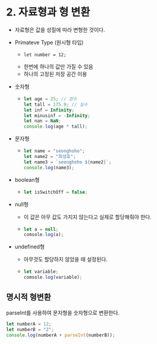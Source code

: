 # 2. 자료형과 형 변환

- 자료형은 값을 성질에 따라 변형한 것이다.
- Primateve Type (원시형 타입)
  - ```
    let number = 12;
    ```
  - 한번에 하나의 값만 가질 수 있음
  - 하나의 고정된 저장 공간 이용
  
- 숫자형
  - ```javascript
    let age = 25; // 정수
    let tall = 175.9; // 실수
    let inf = Infinity;
    let minusinf = -Infinity;
    let nan = NaN;
    console.log(age * tall);
    ```
- 문자형
  - ```javascript
    let name = "seonghoho";
    let name2 = "최성호";
    let name3 = `seonghoho ${name2}`;
    console.log(name3);
    ```

- boolean형
  - ```javascript
    let isSwitchOff = false;
    ```

- null형
  - 이 값은 아무 값도 가지지 않는다고 실제로 할당해줘야 한다.  
  - ```javascript
    let a = null;
    comsole.log(a);
    ``` 

- undefined형
  - 아무것도 할당하지 않았을 때 설정된다.
  - ```javascript
    let variable;
    comsole.log(variable);
    ``` 

## 명시적 형변환

parseInt를 사용하여 문자형을 숫자형으로 변환한다.

```javascript
let numberA = 12;
let numberB = "2";
console.log(numberA + parseInt(numberB));
```